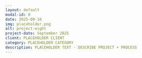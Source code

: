 ```yaml
---
layout: default
modal-id: 8
date: 2025-09-10
img: placeholder.png
alt: project-eight
project-date: September 2025
client: PLACEHOLDER CLIENT
category: PLACEHOLDER CATEGORY
description: PLACEHOLDER TEXT - DESCRIBE PROJECT + PROCESS
---
```

